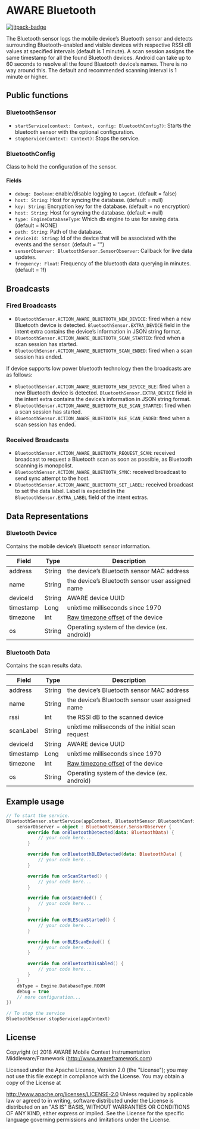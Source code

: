 # AWARE Bluetooth

[![jitpack-badge](https://jitpack.io/v/awareframework/com.aware.android.sensor.bluetooth.svg)](https://jitpack.io/#awareframework/com.aware.android.sensor.bluetooth)

The Bluetooth sensor logs the mobile device’s Bluetooth sensor and detects surrounding Bluetooth-enabled and visible devices with respective RSSI dB values at specified intervals (default is 1 minute). A scan session assigns the same timestamp for all the found Bluetooth devices. Android can take up to 60 seconds to resolve all the found Bluetooth device’s names. There is no way around this. The default and recommended scanning interval is 1 minute or higher.

## Public functions

### BluetoothSensor

+ `startService(context: Context, config: BluetoothConfig?)`: Starts the bluetooth sensor with the optional configuration.
+ `stopService(context: Context)`: Stops the service.

### BluetoothConfig

Class to hold the configuration of the sensor.

#### Fields

+ `debug: Boolean`: enable/disable logging to `Logcat`. (default = false)
+ `host: String`: Host for syncing the database. (default = null)
+ `key: String`: Encryption key for the database. (default = no encryption)
+ `host: String`: Host for syncing the database. (default = null)
+ `type: EngineDatabaseType`: Which db engine to use for saving data. (default = NONE)
+ `path: String`: Path of the database.
+ `deviceId: String`: Id of the device that will be associated with the events and the sensor. (default = "")
+ `sensorObserver: BluetoothSensor.SensorObserver`: Callback for live data updates.
+ `frequency: Float`: Frequency of the bluetooth data querying in minutes. (default = 1f)

## Broadcasts

### Fired Broadcasts

+ `BluetoothSensor.ACTION_AWARE_BLUETOOTH_NEW_DEVICE`: fired when a new Bluetooth device is detected. `BluetoothSensor.EXTRA_DEVICE` field in the intent extra contains the device’s information in JSON string format.
+ `BluetoothSensor.ACTION_AWARE_BLUETOOTH_SCAN_STARTED`: fired when a scan session has started.
+ `BluetoothSensor.ACTION_AWARE_BLUETOOTH_SCAN_ENDED`: fired when a scan session has ended.

If device supports low power bluetooth technology then the broadcasts are as follows:

+ `BluetoothSensor.ACTION_AWARE_BLUETOOTH_NEW_DEVICE_BLE`: fired when a new Bluetooth device is detected. `BluetoothSensor.EXTRA_DEVICE` field in the intent extra contains the device’s information in JSON string format.
+ `BluetoothSensor.ACTION_AWARE_BLUETOOTH_BLE_SCAN_STARTED`: fired when a scan session has started.
+ `BluetoothSensor.ACTION_AWARE_BLUETOOTH_BLE_SCAN_ENDED`: fired when a scan session has ended.

### Received Broadcasts

+ `BluetoothSensor.ACTION_AWARE_BLUETOOTH_REQUEST_SCAN`: received broadcast to request a Bluetooth scan as soon as possible, as Bluetooth scanning is monopolist.
+ `BluetoothSensor.ACTION_AWARE_BLUETOOTH_SYNC`: received broadcast to send sync attempt to the host.
+ `BluetoothSensor.ACTION_AWARE_BLUETOOTH_SET_LABEL`: received broadcast to set the data label. Label is expected in the `BluetoothSensor.EXTRA_LABEL` field of the intent extras.

## Data Representations

### Bluetooth Device

Contains the mobile device’s Bluetooth sensor information.

| Field     | Type   | Description                                       |
| --------- | ------ | ------------------------------------------------- |
| address   | String | the device’s Bluetooth sensor MAC address        |
| name      | String | the device’s Bluetooth sensor user assigned name |
| deviceId  | String | AWARE device UUID                                 |
| timestamp | Long   | unixtime milliseconds since 1970                  |
| timezone  | Int    | [Raw timezone offset][1] of the device            |
| os        | String | Operating system of the device (ex. android)      |

### Bluetooth Data

Contains the scan results data.

| Field     | Type   | Description                                       |
| --------- | ------ | ------------------------------------------------- |
| address   | String | the device’s Bluetooth sensor MAC address        |
| name      | String | the device’s Bluetooth sensor user assigned name |
| rssi      | Int    | the RSSI dB to the scanned device                 |
| scanLabel | String | unixtime miliseconds of the initial scan request  |
| deviceId  | String | AWARE device UUID                                 |
| timestamp | Long   | unixtime milliseconds since 1970                  |
| timezone  | Int    | [Raw timezone offset][1] of the device            |
| os        | String | Operating system of the device (ex. android)      |

## Example usage

```kotlin
// To start the service.
BluetoothSensor.startService(appContext, BluetoothSensor.BluetoothConfig().apply {
    sensorObserver = object : BluetoothSensor.SensorObserver {
        override fun onBluetoothDetected(data: BluetoothData) {
            // your code here...
        }

        override fun onBluetoothBLEDetected(data: BluetoothData) {
            // your code here...
        }

        override fun onScanStarted() {
            // your code here...
        }

        override fun onScanEnded() {
            // your code here...
        }

        override fun onBLEScanStarted() {
            // your code here...
        }

        override fun onBLEScanEnded() {
            // your code here...
        }

        override fun onBluetoothDisabled() {
            // your code here...
        }
    }
    dbType = Engine.DatabaseType.ROOM
    debug = true
    // more configuration...
})

// To stop the service
BluetoothSensor.stopService(appContext)
```

## License

Copyright (c) 2018 AWARE Mobile Context Instrumentation Middleware/Framework (http://www.awareframework.com)

Licensed under the Apache License, Version 2.0 (the "License"); you may not use this file except in compliance with the License. You may obtain a copy of the License at

http://www.apache.org/licenses/LICENSE-2.0
Unless required by applicable law or agreed to in writing, software distributed under the License is distributed on an "AS IS" BASIS, WITHOUT WARRANTIES OR CONDITIONS OF ANY KIND, either express or implied. See the License for the specific language governing permissions and limitations under the License.

[1]: https://developer.android.com/reference/java/util/TimeZone#getRawOffset()

